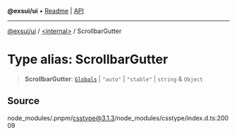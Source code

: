 **@exsui/ui** • [Readme](../../README.md) \| [API](../../globals.md)

***

[@exsui/ui](../../README.md) / [\<internal\>](../README.md) / ScrollbarGutter

# Type alias: ScrollbarGutter

> **ScrollbarGutter**: [`Globals`](Globals.md) \| `"auto"` \| `"stable"` \| `string` & `Object`

## Source

node\_modules/.pnpm/csstype@3.1.3/node\_modules/csstype/index.d.ts:20009
